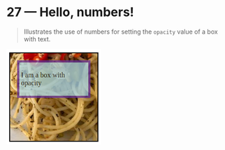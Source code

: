 # 27 &mdash; Hello, numbers!
> Illustrates the use of numbers for setting the `opacity` value of a box with text.

![Opacity](docs/images/numbers_opacity.png)

